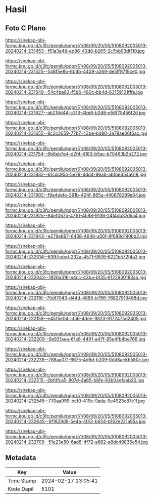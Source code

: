 # Hasil

## Foto C Plano

https://sirekap-obj-formc.kpu.go.id/c3fc/pemilu/pdpr/51/08/09/20/05/5108092005013-20240214-231453--f51a3a48-ed96-43d8-b265-2c7bb03df110.jpg

https://sirekap-obj-formc.kpu.go.id/c3fc/pemilu/pdpr/51/08/09/20/05/5108092005013-20240214-231525--548f5e8b-60db-4409-a269-de5ff9719ce0.jpg

https://sirekap-obj-formc.kpu.go.id/c3fc/pemilu/pdpr/51/08/09/20/05/5108092005013-20240214-231549--54c4be83-f5b6-480c-bb4d-63159101fffe.jpg

https://sirekap-obj-formc.kpu.go.id/c3fc/pemilu/pdpr/51/08/09/20/05/5108092005013-20240214-231627--ab216d44-c313-4be8-b2d8-e56f75456f2d.jpg

https://sirekap-obj-formc.kpu.go.id/c3fc/pemilu/pdpr/51/08/09/20/05/5108092005013-20240214-231655--8c2c2659-77b7-43be-bd80-3a78ae06f6ac.jpg

https://sirekap-obj-formc.kpu.go.id/c3fc/pemilu/pdpr/51/08/09/20/05/5108092005013-20240214-231754--6b6eb7e4-d2f4-4163-b5ac-b70463b2b272.jpg

https://sirekap-obj-formc.kpu.go.id/c3fc/pemilu/pdpr/51/08/09/20/05/5108092005013-20240214-231832--61cdc95b-5e79-4dd4-96ab-ab1be354a618.jpg

https://sirekap-obj-formc.kpu.go.id/c3fc/pemilu/pdpr/51/08/09/20/05/5108092005013-20240214-231902--f9a4defe-391b-424f-865a-440878399a64.jpg

https://sirekap-obj-formc.kpu.go.id/c3fc/pemilu/pdpr/51/08/09/20/05/5108092005013-20240214-231925--84ef0675-4710-4b98-9136-24f4db37d5a4.jpg

https://sirekap-obj-formc.kpu.go.id/c3fc/pemilu/pdpr/51/08/09/20/05/5108092005013-20240214-231943--e279a897-6438-464b-a56f-8f688d190bd2.jpg

https://sirekap-obj-formc.kpu.go.id/c3fc/pemilu/pdpr/51/08/09/20/05/5108092005013-20240214-232014--6397cded-232a-4571-9976-6221b572f4a3.jpg

https://sirekap-obj-formc.kpu.go.id/c3fc/pemilu/pdpr/51/08/09/20/05/5108092005013-20240214-232043--1926a316-e4cc-43ba-b135-9122930183ab.jpg

https://sirekap-obj-formc.kpu.go.id/c3fc/pemilu/pdpr/51/08/09/20/05/5108092005013-20240214-232116--70df7043-d44d-4885-b766-76827919468d.jpg

https://sirekap-obj-formc.kpu.go.id/c3fc/pemilu/pdpr/51/08/09/20/05/5108092005013-20240214-232159--e4515e04-cfa6-4dee-9823-9172475d2405.jpg

https://sirekap-obj-formc.kpu.go.id/c3fc/pemilu/pdpr/51/08/09/20/05/5108092005013-20240214-232209--9e931aea-61e8-4491-a47f-85e4fb4be768.jpg

https://sirekap-obj-formc.kpu.go.id/c3fc/pemilu/pdpr/51/08/09/20/05/5108092005013-20240214-232239--788aa071-6675-4d6d-b209-0dd8ae8b580c.jpg

https://sirekap-obj-formc.kpu.go.id/c3fc/pemilu/pdpr/51/08/09/20/05/5108092005013-20240214-232515--0bfdfca5-807d-4a65-b8fe-93b04efaeb20.jpg

https://sirekap-obj-formc.kpu.go.id/c3fc/pemilu/pdpr/51/08/09/20/05/5108092005013-20240214-232545--770aa999-bcf0-419e-9ada-9e4923c87e1f.jpg

https://sirekap-obj-formc.kpu.go.id/c3fc/pemilu/pdpr/51/08/09/20/05/5108092005013-20240214-232645--9f1829d9-5e4a-4f43-b634-b162e221a95a.jpg

https://sirekap-obj-formc.kpu.go.id/c3fc/pemilu/pdpr/51/08/09/20/05/5108092005013-20240214-232709--51e23e50-6ad6-4f72-a882-a8dc49836e54.jpg


## Metadata

| Key        | Value               |
| ---------- | ------------------- |
| Time Stamp | 2024-02-17 13:05:41 |
| Kode Dapil | 5101                |



